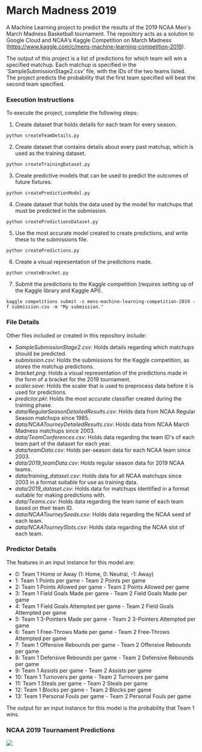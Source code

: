 # March Madness 2019
A Machine Learning project to predict the results of the 2019 NCAA Men's March Madness Basketball tournament. The repository acts as a solution to Google Cloud and NCAA's Kaggle Competition on March Madness (https://www.kaggle.com/c/mens-machine-learning-competition-2019).

The output of this project is a list of predictions for which team will win a specified matchup. Each matchup is specified in the 'SampleSubmissionStage2.csv' file, with the IDs of the two teams listed. The project predicts the probability that the first team specified will beat the second team specified.


### Execution Instructions
To execute the project, complete the following steps:
1. Create dataset that holds details for each team for every season.
~~~~
python createTeamDetails.py
~~~~~~~~ 

2. Create dataset that contains details about every past matchup, which is used as the training dataset.
~~~~
python createTrainingDataset.py
~~~~~~~~ 

3. Create predictive models that can be used to predict the outcomes of future fixtures.
~~~~
python createPredictionModel.py
~~~~~~~~ 

4. Create dataset that holds the data used by the model for matchups that must be predicted in the submission.
~~~~
python createPredictionsDataset.py
~~~~~~~~ 

5. Use the most accurate model created to create predictions, and write these to the submissions file.
~~~~
python createPredictions.py
~~~~~~~~ 

6. Create a visual representation of the predictions made.
~~~~
python createBracket.py
~~~~~~~~ 

7. Submit the predictions to the Kaggle competition (requires setting up of the Kaggle library and Kaggle API).
~~~~
kaggle competitions submit -c mens-machine-learning-competition-2019 -f submission.csv -m "My submission."
~~~~~~~~ 


### File Details
Other files included or created in this repository include:
* *SampleSubmissionStage2.csv*: Holds details regarding which matchups should be predicted.
* *submission.csv*: Holds the submissions for the Kaggle competition, as stores the matchup predictions.
* *bracket.png*: Holds a visual representation of the predictions made in the form of a bracket for the 2019 tournament.
* *scaler.save*: Holds the scaler that is used to preprocess data before it is used for predictions.
* *predictor.pkl*: Holds the most accurate classifier created during the training phase.
* *data/RegularSeasonDetailedResults.csv*: Holds data from NCAA Regular Season matchups since 1985.
* *data/NCAATourneyDetailedResults.csv*: Holds data from NCAA March Madness matchups since 2003.
* *data/TeamConferences.csv*: Holds data regarding the team ID's of each team part of the dataset for each year.
* *data/teamData.csv*: Holds per-season data for each NCAA team since 2003.
* *data/2019_teamData.csv*: Holds regular season data for 2019 NCAA teams.
* *data/training_dataset.csv*: Holds data for all NCAA matchups since 2003 in a format suitable for use as training data.
* *data/2019_dataset.csv*: Holds data for matchups identified in a format suitable for making predictions with.
* *data/Teams.csv*: Holds data regarding the team name of each team based on their team ID. 
* *data/NCAATourneySeeds.csv*: Holds data regarding the NCAA seed of each team.
* *data/NCAATourneySlots.csv*: Holds data regarding the NCAA slot of each team.


### Predictor Details
The features in an input instance for this model are:	
* 0: Team 1 Home or Away (1: Home, 0: Neutral, -1: Away)
* 1: Team 1 Points per game - Team 2 Points per game
* 2: Team 1 Points Allowed per game - Team 2 Points Allowed per game
* 3: Team 1 Field Goals Made per game - Team 2 Field Goals Made per game
* 4: Team 1 Field Goals Attempted per game - Team 2 Field Goals Attempted per game
* 5: Team 1 3-Pointers Made per game - Team 2 3-Pointers Attempted per game
* 6: Team 1 Free-Throws Made per game - Team 2 Free-Throws Attempted per game
* 7: Team 1 Offensive Rebounds per game - Team 2 Offensive Rebounds per game
* 8: Team 1 Defensive Rebounds per game - Team 2 Defensive Rebounds per game
* 9: Team 1 Assists per game - Team 2 Assists per game
* 10: Team 1 Turnovers per game - Team 2 Turnovers per game
* 11: Team 1 Steals per game - Team 2 Steals per game
* 12: Team 1 Blocks per game - Team 2 Blocks per game
* 13: Team 1 Personal Fouls per game - Team 2 Personal Fouls per game

The output for an input instance for this model is the probability that Team 1 wins.


### NCAA 2019 Tournament Predictions
<img src = "bracket.png"/>

